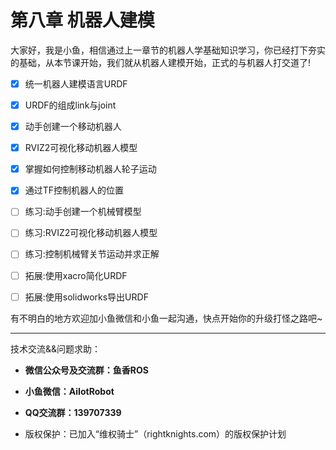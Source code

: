 # 第八章 机器人建模

大家好，我是小鱼，相信通过上一章节的机器人学基础知识学习，你已经打下夯实的基础，从本节课开始，我们就从机器人建模开始，正式的与机器人打交道了!


- [X] 统一机器人建模语言URDF
- [X] URDF的组成link与joint
- [X] 动手创建一个移动机器人
- [X] RVIZ2可视化移动机器人模型
- [X] 掌握如何控制移动机器人轮子运动
- [X] 通过TF控制机器人的位置
- [ ] 练习:动手创建一个机械臂模型
- [ ] 练习:RVIZ2可视化移动机器人模型
- [ ] 练习:控制机械臂关节运动并求正解
- [ ] 拓展:使用xacro简化URDF
- [ ] 拓展:使用solidworks导出URDF


有不明白的地方欢迎加小鱼微信和小鱼一起沟通，快点开始你的升级打怪之路吧~

--------------

技术交流&&问题求助：

- **微信公众号及交流群：鱼香ROS**
- **小鱼微信：AiIotRobot**
- **QQ交流群：139707339**

- 版权保护：已加入“维权骑士”（rightknights.com）的版权保护计划

